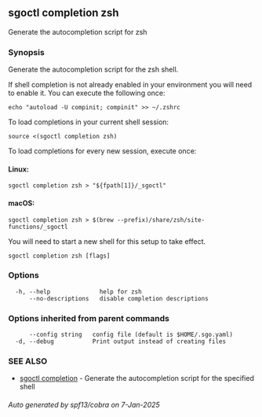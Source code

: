 ## sgoctl completion zsh

Generate the autocompletion script for zsh

### Synopsis

Generate the autocompletion script for the zsh shell.

If shell completion is not already enabled in your environment you will need
to enable it.  You can execute the following once:

	echo "autoload -U compinit; compinit" >> ~/.zshrc

To load completions in your current shell session:

	source <(sgoctl completion zsh)

To load completions for every new session, execute once:

#### Linux:

	sgoctl completion zsh > "${fpath[1]}/_sgoctl"

#### macOS:

	sgoctl completion zsh > $(brew --prefix)/share/zsh/site-functions/_sgoctl

You will need to start a new shell for this setup to take effect.


```
sgoctl completion zsh [flags]
```

### Options

```
  -h, --help              help for zsh
      --no-descriptions   disable completion descriptions
```

### Options inherited from parent commands

```
      --config string   config file (default is $HOME/.sgo.yaml)
  -d, --debug           Print output instead of creating files
```

### SEE ALSO

* [sgoctl completion](sgoctl_completion.md)	 - Generate the autocompletion script for the specified shell

###### Auto generated by spf13/cobra on 7-Jan-2025
